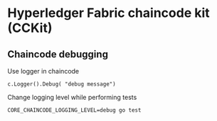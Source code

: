 # Hyperledger Fabric chaincode kit (CCKit)

## Chaincode debugging


Use logger in chaincode

`c.Logger().Debug( "debug message")`



Change logging level while performing tests

`CORE_CHAINCODE_LOGGING_LEVEL=debug go test`
